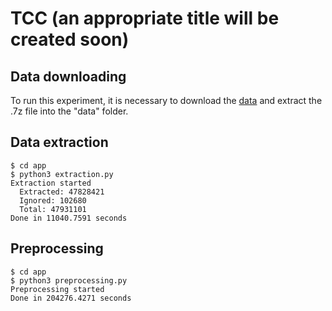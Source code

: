 # TCC (an appropriate title will be created soon)

## Data downloading

To run this experiment, it is necessary to download the [data](https://archive.org/download/stackexchange/stackoverflow.com-Posts.7z) and extract the .7z file into the "data" folder. 

## Data extraction
```
$ cd app
$ python3 extraction.py
Extraction started
  Extracted: 47828421
  Ignored: 102680
  Total: 47931101
Done in 11040.7591 seconds
```

## Preprocessing
```
$ cd app
$ python3 preprocessing.py
Preprocessing started
Done in 204276.4271 seconds
```